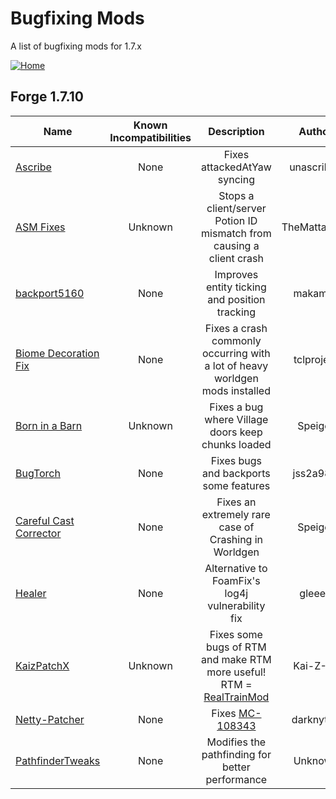 # Bugfixing Mods

A list of bugfixing mods for 1.7.x

[![Home](https://i.imgur.com/zGuelkW.png)](/README.md)

## Forge 1.7.10

| Name | Known Incompatibilities | Description | Author | Bugfixing | [Label](/README.md#labels) |
| --- | :---: | :---: | :---: | :---: | :---: |
| [Ascribe](https://www.curseforge.com/minecraft/mc-mods/ascribe) | None | Fixes attackedAtYaw syncing | unascribed | Server | none |
| [ASM Fixes](https://www.curseforge.com/minecraft/mc-mods/asm-fixes-j-a-f-m) | Unknown | Stops a client/server Potion ID mismatch from causing a client crash | TheMattaBase | Both | Incompatible (7) |
| [backport5160](https://github.com/makamys/minecraft-backport5160/tree/fix-ssp-stutter-release) | None | Improves entity ticking and position tracking | makamys | Both | none |
| [Biome Decoration Fix](https://www.curseforge.com/minecraft/mc-mods/biome-decoration-fix) | None | Fixes a crash commonly occurring with a lot of heavy worldgen mods installed | tclproject | Both | none |
| [Born in a Barn](https://www.curseforge.com/minecraft/mc-mods/born-in-a-barn) | Unknown | Fixes a bug where Village doors keep chunks loaded | Speiger | Server | none |
| [BugTorch](https://github.com/jss2a98aj/BugTorch) | None | Fixes bugs and backports some features | jss2a98aj | Both | none |
| [Careful Cast Corrector](https://www.curseforge.com/minecraft/mc-mods/careful-cast-corrector-ccc) | None | Fixes an extremely rare case of Crashing in Worldgen | Speiger | Both | none |
| [Healer](https://www.curseforge.com/minecraft/mc-mods/healer) | None | Alternative to FoamFix's log4j vulnerability fix | gleee8 | Both | none |
| [KaizPatchX](https://github.com/Kai-Z-JP/KaizPatchX) | Unknown | Fixes some bugs of RTM and make RTM more useful! RTM = [RealTrainMod](https://www.curseforge.com/minecraft/mc-mods/realtrainmod) | Kai-Z-JP | Both | none |
| [Netty-Patcher](https://github.com/draknyte1/Netty-Patcher) | None | Fixes [MC-108343](https://bugs.mojang.com/browse/MC-108343) | darknyte1 | Client | none |
| [PathfinderTweaks](https://github.com/HostileNetworks/OBSOLETE-ReignModpack/blob/master/mods/PathfinderTweaks-1.7.10-1.0.13.jar) | None | Modifies the pathfinding for better performance | Unknown | Server | none |
